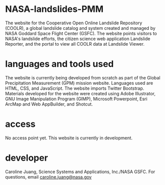 # NASA-landslides-PMM
The website for the Cooperative Open Online Landslide Repository (COOLR), a global landslide catalog and system created and managed by NASA Goddard Space Flight Center (GSFC). The website points visitors to NASA's landslide efforts, the citizen science web application Landslide Reporter, and the portal to view all COOLR data at Landslide Viewer.

# languages and tools used
The website is currently being developed from scratch as part of the Global Precipitation Measurement (GPM) mission website. Languages used are HTML, CSS, and JavaScript. The website imports Twitter Bootstrap. Materials developed for the website were created using Adobe Illustrator, GNU Image Manipulation Program (GIMP), Microsoft Powerpoint, Esri ArcMap and Web AppBuilder, and Shotcut.

# access
No access point yet. This website is currently in development.

# developer
Caroline Juang, Science Systems and Applications, Inc./NASA GSFC.
For questions, email caroline.juang@nasa.gov
